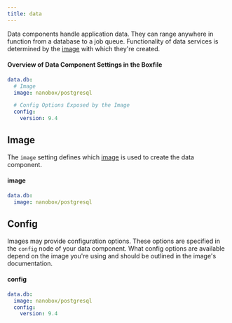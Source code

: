 ```yaml
---
title: data
---
```


Data components handle application data. They can range anywhere in function from a database to a job queue. Functionality of data services is determined by the [image](#image) with which they're created.

#### Overview of Data Component Settings in the Boxfile
```yaml
data.db:
  # Image
  image: nanobox/postgresql

  # Config Options Exposed by the Image
  config:
    version: 9.4

```

## Image
The `image` setting defines which [image](/engines-images/) is used to create the data component.

#### image
```yaml
data.db:
  image: nanobox/postgresql
```

## Config
Images may provide configuration options. These options are specified in the `config` node of your data component. What config options are available depend on the image you're using and should be outlined in the image's documentation.

#### config
```yaml
data.db:
  image: nanobox/postgresql
  config:
    version: 9.4
```
